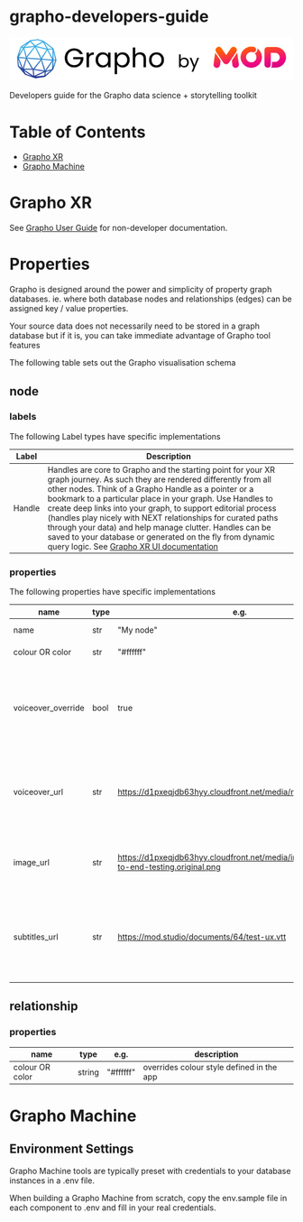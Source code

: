 # grapho-developers-guide

![graphobymod-black](img/graphobymod-black.png)

Developers guide for the Grapho data science + storytelling toolkit

# Table of Contents

- [Grapho XR](#grapho-xr)
- [Grapho Machine](#grapho-machine)

# Grapho XR

See  [Grapho User Guide](README.md) for non-developer documentation.

# Properties


Grapho is designed around the power and simplicity of property graph databases. ie. where both database nodes and relationships (edges) can be assigned key / value properties. 

Your source data does not necessarily need to be stored in a graph database but if it is, you can take immediate advantage of Grapho tool features

The following table sets out the Grapho visualisation schema

## node

### labels

The following Label types have specific implementations

| Label | Description | 
| ----- | ----------- |
| Handle  | Handles are core to Grapho and the starting point for your XR graph journey. As such they are rendered differently from all other nodes. Think of a Grapho Handle as a pointer or a bookmark to a particular place in your graph. Use Handles to create deep links into your graph, to support editorial process (handles play nicely with NEXT relationships for curated paths through your data) and help manage clutter. Handles can be saved to your database or generated on the fly from dynamic query logic. See [Grapho XR UI documentation](https://docs.grapho.app/#user-interface)

### properties

The following properties have specific implementations

| name               | type  | e.g.      | description                                                                                                  |
|--------------------|-------|-----------|--------------------------------------------------------------------------------------------------------------|
| name               | str   | "My node" | used as default label                                                                                         |
| colour OR color    | str   | "#ffffff" | override colour style                                                                                        |
| voiceover_override | bool  | true      | if true, voiceover is allowed to interrupt current voiceover, otherwise this is queued                        |
| voiceover_url      | str   | https://d1pxeqjdb63hyy.cloudfront.net/media/media/test-ux.ogg | plays voiceover when node opened. Supports WAV, MP3, and OGG formats  |
| image_url          | str   | https://d1pxeqjdb63hyy.cloudfront.net/media/images/node_end-to-end-testing.original.png | displays image when node opened. Supports JPG, PNG  |
| subtitles_url      | str   | https://mod.studio/documents/64/test-ux.vtt | displays subtitles when node opened - if voiceover_url available. Supports VTT and SRT formats |


## relationship

### properties

| name | type | e.g. | description | 
| -----| ---- | ---- | ----------- |
| colour OR color | string | "#ffffff" | overrides colour style defined in the app | 


<!-- # Console Variables -->

# Grapho Machine

## Environment Settings

Grapho Machine tools are typically preset with credentials to your database instances in a .env file.

When building a Grapho Machine from scratch, copy the env.sample file in each component to .env and fill in your real credentials.



